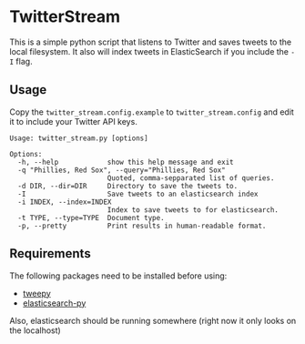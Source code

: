 # TwitterStream
This is a simple python script that listens to Twitter and saves tweets to the local filesystem. It also will index tweets in ElasticSearch if you include the `-I` flag.

## Usage
Copy the `twitter_stream.config.example` to `twitter_stream.config` and edit it to include your Twitter API keys.

```
Usage: twitter_stream.py [options]

Options:
  -h, --help            show this help message and exit
  -q "Phillies, Red Sox", --query="Phillies, Red Sox"
                        Quoted, comma-sepparated list of queries.
  -d DIR, --dir=DIR     Directory to save the tweets to.
  -I                    Save tweets to an elasticsearch index
  -i INDEX, --index=INDEX
                        Index to save tweets to for elasticsearch.
  -t TYPE, --type=TYPE  Document type.
  -p, --pretty          Print results in human-readable format.
```
## Requirements
The following packages need to be installed before using:
* [tweepy](https://github.com/tweepy/tweepy)
* [elasticsearch-py](https://github.com/elasticsearch/elasticsearch-py)

Also, elasticsearch should be running somewhere (right now it only looks on the localhost)
